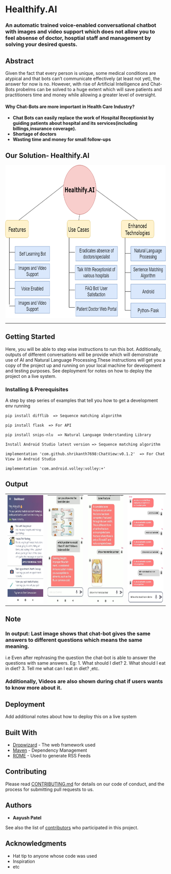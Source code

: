 # Healthify.AI

### An automatic trained voice-enabled conversational chatbot with images and video support which does not allow you to feel absense of doctor, hosptial staff and management by solving your desired quests.

## Abstract

Given the fact that every person is unique, some medical conditions are atypical and that bots can’t communicate effectively (at least not yet), the answer for now is no. However, with rise of Artificial Intelligence and Chat-Bots probelms can be solved to a huge extent which will save patients and practitioners time and money while allowing a greater level of oversight.

#### Why Chat-Bots are more important in Health Care Industry?

* **Chat Bots can easily replace the work of Hospital Receptionist by guiding patients about hospital and its services(including billings,insurance coverage).**
* **Shortage of doctors**
* **Wasting time and money for small follow-ups**

## Our Solution- Healthify.AI 

<img src="https://github.com/Aayushpatel007/GoogleDriveAccess/blob/master/Healthify.png" width="560" height="480" style="vertical-align:center;">

* ****


## Getting Started

Here, you will be able to step wise instructions to run this bot. Additionally, outputs of different conversations will be provide which will demonstrate use of AI and Natural Language Processing.These instructions will get you a copy of the project up and running on your local machine for development and testing purposes. See deployment for notes on how to deploy the project on a live system.

### Installing & Prerequisites

A step by step series of examples that tell you how to get a development env running
```
pip install difflib  => Sequence matching algorithm
```
```
pip install flask  => For API
```
```
pip install snips-nlu  => Natural Language Understanding Library
```
```
Install Android Studio latest version => Sequence matching algorithm
```

```
implementation 'com.github.shrikanth7698:ChatView:v0.1.2'  => For Chat View in Android Studio
```
```
implementation 'com.android.volley:volley:+'
```

## Output 

<table>
<tr>
<th><img src="https://github.com/Aayushpatel007/GoogleDriveAccess/blob/master/WhatsApp%20Image%202019-02-03%20at%206.55.43%20AM.jpeg" width="240" height="340"></th>
<th><img src="https://github.com/Aayushpatel007/GoogleDriveAccess/blob/master/img1.jpeg"width="240" height="340"></th>
<th><img src="https://github.com/Aayushpatel007/GoogleDriveAccess/blob/master/img2.jpeg" width="240" height="340"></th>
<th><img src="https://github.com/Aayushpatel007/GoogleDriveAccess/blob/master/WhatsApp%20Image%202019-02-01%20at%2010.10.08%20PM.jpeg" width="240" height="340"></th>
</tr>
<table>

## Note

### In output: Last image shows that chat-bot gives the same answers to different questions which means the same meaning.
i.e Even after rephrasing the question the chat-bot is able to answer the questions with same answers. 
Eg: 1. What should I diet?
    2. What should I eat in diet?
    3. Tell me what can I eat in diet? ,etc.
    
### Additionally, Videos are also shown during chat if users wants to know more about it.


## Deployment

Add additional notes about how to deploy this on a live system

## Built With

* [Dropwizard](http://www.dropwizard.io/1.0.2/docs/) - The web framework used
* [Maven](https://maven.apache.org/) - Dependency Management
* [ROME](https://rometools.github.io/rome/) - Used to generate RSS Feeds

## Contributing

Please read [CONTRIBUTING.md](https://gist.github.com/PurpleBooth/b24679402957c63ec426) for details on our code of conduct, and the process for submitting pull requests to us.

## Authors

* **Aayush Patel** 

See also the list of [contributors](https://github.com/your/project/contributors) who participated in this project.


## Acknowledgments

* Hat tip to anyone whose code was used
* Inspiration
* etc
